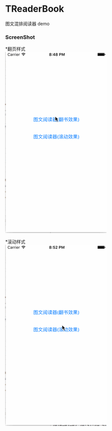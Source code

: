 # TReaderBook
图文混排阅读器 demo

### ScreenShot
*翻页样式<br>
![image](https://github.com/12207480/TReaderBook/blob/master/screenshot/TReaderBook.gif)

*滚动样式<br>
![image](https://github.com/12207480/TReaderBook/blob/master/screenshot/TReaderBook1.gif)

